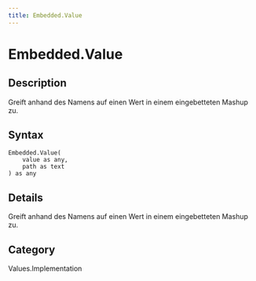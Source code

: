 ```yaml
---
title: Embedded.Value
---
```


# Embedded.Value


## Description

Greift anhand des Namens auf einen Wert in einem eingebetteten Mashup zu.


## Syntax

```powerquery
Embedded.Value(
    value as any,
    path as text
) as any
```


## Details

Greift anhand des Namens auf einen Wert in einem eingebetteten Mashup zu.



## Category
Values.Implementation
